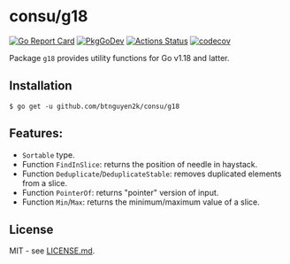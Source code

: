 # consu/g18

[![Go Report Card](https://goreportcard.com/badge/github.com/btnguyen2k/consu)](https://goreportcard.com/report/github.com/btnguyen2k/consu)
[![PkgGoDev](https://pkg.go.dev/badge/github.com/btnguyen2k/consu/g18)](https://pkg.go.dev/github.com/btnguyen2k/consu/g18)
[![Actions Status](https://github.com/btnguyen2k/consu/workflows/g18/badge.svg)](https://github.com/btnguyen2k/consu/actions)
[![codecov](https://codecov.io/gh/btnguyen2k/consu/branch/g18/graph/badge.svg)](https://app.codecov.io/gh/btnguyen2k/consu/tree/g18/g18)

Package `g18` provides utility functions for Go v1.18 and latter.

## Installation

```shell
$ go get -u github.com/btnguyen2k/consu/g18
```

## Features:

- `Sortable` type.
- Function `FindInSlice`: returns the position of needle in haystack.
- Function `Deduplicate`/`DeduplicateStable`: removes duplicated elements from a slice.
- Function `PointerOf`: returns "pointer" version of input.
- Function `Min`/`Max`: returns the minimum/maximum value of a slice.

## License

MIT - see [LICENSE.md](LICENSE.md).
